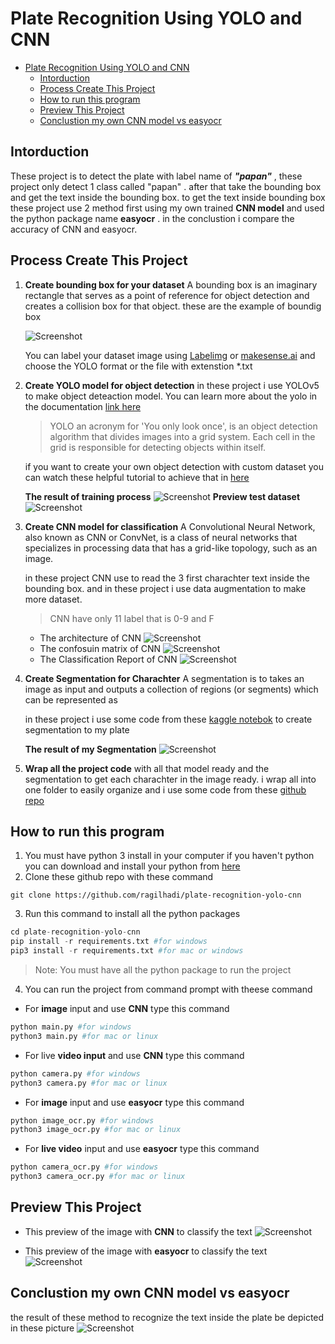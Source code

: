 # Plate Recognition Using YOLO and CNN

- [Plate Recognition Using YOLO and CNN](#plate-recognition-using-yolo-and-cnn)
  - [Intorduction](#intorduction)
  - [Process Create This Project](#process-create-this-project)
  - [How to run this program](#how-to-run-this-program)
  - [Preview This Project](#preview-this-project)
  - [Conclustion my own CNN model vs easyocr](#conclustion-my-own-cnn-model-vs-easyocr)



## Intorduction
  These project is to detect the plate with label name of ***"papan"*** , these project only detect 1 class called "papan" . after that take the bounding box and get the text inside the bounding box. to get the text inside bounding box these project use 2 method first using my own trained **CNN model** and used the python package name **easyocr** . in the conclustion i compare the accuracy of CNN and easyocr.

## Process Create This Project

1. **Create bounding box for your dataset**
   A bounding box is an imaginary rectangle that serves as a point of reference for object detection and creates a collision box for that object. these are the example of boundig box

   ![Screenshot](documentation/bounding_box.png)

   You can label your dataset image using [Labelimg](https://github.com/tzutalin/labelImg) or [makesense.ai](https://www.makesense.ai/) and choose the YOLO format or the file with extenstion *.txt

2. **Create YOLO model for object detection**
   in these project i use YOLOv5 to make object deteaction model. You can learn more about the yolo in the documentation [link here](https://github.com/ultralytics/yolov5)

   > YOLO an acronym for 'You only look once', is an object detection algorithm that divides images into a grid system. Each cell in the grid is responsible for detecting objects within itself.

   if you want to create your own object detection with custom dataset you can watch these helpful tutorial to achieve that in [here](https://www.youtube.com/watch?v=GRtgLlwxpc4)

   **The result of training process**
   ![Screenshot](documentation/results.png)
   **Preview test dataset**
   ![Screenshot](documentation/test.jpg)

3. **Create CNN model for classification**
   A Convolutional Neural Network, also known as CNN or ConvNet, is a class of neural networks that specializes in processing data that has a grid-like topology, such as an image.

   in these project CNN use to read the 3 first charachter text inside the bounding box. and in these project i use data augmentation to make more dataset.

   > CNN have only 11 label that is 0-9 and F

   - The architecture of CNN
   ![Screenshot](documentation/architecture.jpg)
   - The confosuin matrix of CNN
   ![Screenshot](documentation/conf_matrix.jpg)
   - The Classification Report of CNN
   ![Screenshot](documentation/cf_report.jpg)

4. **Create Segmentation for Charachter**
   A segmentation is to takes an image as input and outputs a collection of regions (or segments) which can be represented as

   in these project i use some code from these [kaggle notebok](https://www.kaggle.com/foolishboi/license-plate-recognition-final) to create segmentation to my plate

   **The result of my Segmentation**
   ![Screenshot](documentation/segmentation.jpg)

5. **Wrap all the project code**
   with all that model ready and the segmentation to get each charachter in the image ready. i wrap all into one folder to easily organize and i use some code from these [github repo](https://github.com/biplob004/motorcycle_license_plate.git)

## How to run this program
1.  You must have python 3 install in your computer if you haven't python you can download and install your python from [here](https://www.python.org/downloads/)
2.  Clone these github repo with these command
  ```git
  git clone https://github.com/ragilhadi/plate-recognition-yolo-cnn
  ```
3. Run this command to install all the python packages
```python
cd plate-recognition-yolo-cnn
pip install -r requirements.txt #for windows
pip3 install -r requirements.txt #for mac or windows
```
> Note: You must have all the python package to run the project

4. You can run the project from command prompt with theese command

- For **image** input and use **CNN** type this command
```python
python main.py #for windows
python3 main.py #for mac or linux
```

- For live **video input** and use **CNN** type this command
```python
python camera.py #for windows
python3 camera.py #for mac or linux
```

- For **image** input and use **easyocr** type this command
```python
python image_ocr.py #for windows
python3 image_ocr.py #for mac or linux
```

- For **live video** input and use **easyocr** type this command
```python
python camera_ocr.py #for windows
python3 camera_ocr.py #for mac or linux
```


## Preview This Project
- This preview of the image with **CNN** to classify the text
![Screenshot](export/result.jpg)

- This preview of the image with **easyocr** to classify the text
![Screenshot](export/result_ocr.jpg)

## Conclustion my own CNN model vs easyocr
the result of these method to recognize the text inside the plate be depicted in these picture
![Screenshot](documentation/conclustion.jpg)